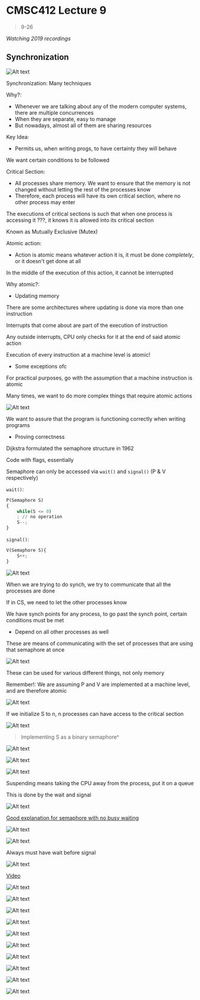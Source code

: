 # CMSC412 Lecture 9  
> 9-26  

*Watching 2019 recordings*  

## Synchronization  

![Alt text](img/Lecture09/image.png)  

Synchronization: Many techniques  

Why?:  
* Whenever we are talking about any of the modern computer systems, there are multiple concurrences
* When they are separate, easy to manage
* But nowadays, almost all of them are sharing resources  

Key Idea:  
* Permits us, when writing progs, to have certainty they will behave  

We want certain conditions to be followed  

Critical Section:  
* All processes share memory. We want to ensure that the memory is not changed without letting the rest of the processes know  
* Therefore, each process will have its own critical section, where no other process may enter  

The executions of critical sections is such that when one process is accessing it ???, it knows it is allowed into its critical section  

Known as Mutually Exclusive (Mutex)  

Atomic action:  
* Action is atomic means whatever action it is, it must be done *completely*, or it doesn't get done at all  

In the middle of the execution of this action, it cannot be interrupted  

Why atomic?:
* Updating memory

There are some architectures where updating is done via more than one instruction  

Interrupts that come about are part of the execution of instruction  

Any outside interrupts, CPU only checks for it at the end of said atomic action  

Execution of every instruction at a machine level is atomic!  
* Some exceptions ofc  

For practical purposes, go with the assumption that a machine instruction is atomic  

Many times, we want to do more complex things that require atomic actions  

![Alt text](img/Lecture09/image-1.png)  

We want to assure that the program is functioning correctly when writing programs  
* Proving correctness  

Dijkstra formulated the semaphore structure in 1962  

Code with flags, essentially  

Semaphore can only be accessed via `wait()` and `signal()` (P & V respectively)  

`wait()`:
```python
P(Semaphore S)
{
    while(S <= 0)
    ; // no operation
    S--;
}
```  

`signal()`:
```python
V(Semaphore S){
    S++;
}
```

![Alt text](img/Lecture09/image-2.png)  

When we are trying to do synch, we try to communicate that all the processes are done  

If in CS, we need to let the other processes know  

We have synch points for any process, to go past the synch point, certain conditions must be met  
* Depend on all other processes as well  

These are means of communicating with the set of processes that are using that semaphore at once

![Alt text](img/Lecture09/image-3.png)  

These can be used for various different things, not only memory  

Remember!: We are assuming P and V are implemented at a machine level, and are therefore atomic  

![Alt text](img/Lecture09/image-4.png)  

If we initialize S to n, n processes can have access to the critical section  

![Alt text](img/Lecture09/image-5.png)  
> Implementing S as a binary semaphore^  

![Alt text](img/Lecture09/image-6.png)  

![Alt text](img/Lecture09/image-7.png)  

![Alt text](img/Lecture09/image-8.png)  

Suspending means taking the CPU away from the process, put it on a queue  

This is done by the wait and signal  


![Alt text](img/Lecture09/image-9.png)  

[Good explanation for semaphore with no busy waiting](https://www.youtube.com/watch?v=_DAIgCgvog0&ab_channel=a-cube)

![Alt text](img/Lecture09/image-10.png)  

![Alt text](img/Lecture09/image-11.png)  

Always must have wait before signal

![Alt text](img/Lecture09/image-12.png)  

[Video](youtube.com/watch?v=ufdQ0GR855M&ab_channel=NesoAcademy)

![Alt text](img/Lecture09/image-13.png)  

![Alt text](img/Lecture09/image-14.png)  

![Alt text](img/Lecture09/image-15.png)  

![Alt text](img/Lecture09/image-16.png)  

![Alt text](img/Lecture09/image-17.png)  

![Alt text](img/Lecture09/image-18.png)  

![Alt text](img/Lecture09/image-19.png)  

![Alt text](img/Lecture09/image-20.png)  

![Alt text](img/Lecture09/image-21.png)  

![Alt text](img/Lecture09/image-22.png)  

